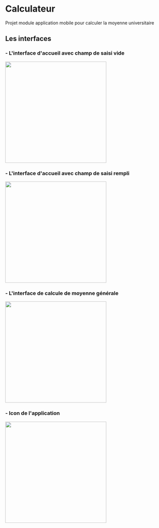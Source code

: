 # Calculateur
Projet module application mobile pour calculer la moyenne universitaire

## Les interfaces

### - L'interface d'accueil avec champ de saisi vide
<img src="https://i.ibb.co/m0Y7WZX/Screenshot-20211103-224624-Moyenne-Calculateur.jpg" width="320">

### - L'interface d'accueil avec champ de saisi rempli
<img src="https://i.ibb.co/QrwvQ3T/Screenshot-20211103-224727-Moyenne-Calculateur.jpg" width="320">

### - L'interface de calcule de moyenne générale
<img src="https://i.ibb.co/S53sRC2/Screenshot-20211103-224746-Moyenne-Calculateur.jpg" width="320">

### - Icon de l'application
<img src="https://i.ibb.co/Yh4F2Zn/Screenshot-20211103-224616-One-UI-Home.jpg" width="320">
